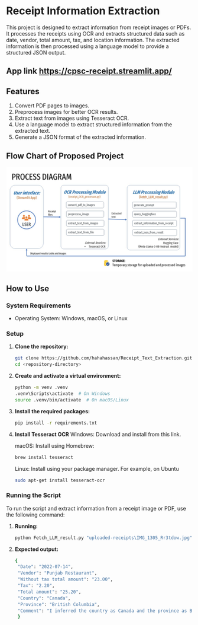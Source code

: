 # Receipt Information Extraction

This project is designed to extract information from receipt images or PDFs. It processes the receipts using OCR and extracts structured data such as date, vendor, total amount, tax, and location information. The extracted information is then processed using a language model to provide a structured JSON output.

## App link https://cpsc-receipt.streamlit.app/ 

## Features

1. Convert PDF pages to images.
2. Preprocess images for better OCR results.
3. Extract text from images using Tesseract OCR.
4. Use a language model to extract structured information from the extracted text.
5. Generate a JSON format of the extracted information.

## Flow Chart of Proposed Project
![Architecture Diagram](Diagrams/Diagram.JPG)


## How to Use

### System Requirements

- Operating System: Windows, macOS, or Linux

### Setup

1. **Clone the repository:**
   ```bash
   git clone https://github.com/hahahassan/Receipt_Text_Extraction.git
   cd <repository-directory>
   ```

2. **Create and activate a virtual environment:**
    ```bash
    python -m venv .venv
    .venv\Scripts\activate  # On Windows
    source .venv/bin/activate  # On macOS/Linux
    ```

3. **Install the required packages:**
    ```bash
    pip install -r requirements.txt
    ```


4. **Install Tesseract OCR**
    Windows: Download and install from this link.

    macOS: Install using Homebrew:  
    ```bash 
    brew install tesseract
    ```

    Linux: Install using your package manager. For example, on Ubuntu
    ```bash
    sudo apt-get install tesseract-ocr
    ```

### Running the Script
To run the script and extract information from a receipt image or PDF, use the following command:

1. **Running:**
    ```bash
    python Fetch_LLM_result.py "uploaded-receipts\IMG_1305_Rr3tdow.jpg"
    ```

2. **Expected output:**
   ```bash
   {
    "Date": "2022-07-14",
    "Vendor": "Punjab Restaurant",
    "Without tax total amount": "23.00",
    "Tax": "2.20",
    "Total amount": "25.20",
    "Country": "Canada",
    "Province": "British Columbia",
    "Comment": "I inferred the country as Canada and the province as British Columbia based on the vendor location 'Surrey BC' which is a city in the province of British Columbia, Canada."
    }
    ```
